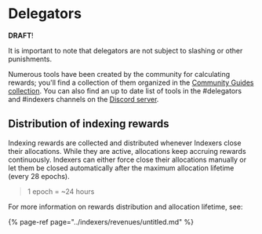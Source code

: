 # Delegators

**DRAFT**!

It is important to note that delegators are not subject to slashing or other punishments.

Numerous tools have been created by the community for calculating rewards; you'll find a collection of them organized in the [Community Guides collection](https://www.notion.so/Community-Guides-abbb10f4dba040d5ba81648ca093e70c). You can also find an up to date list of tools in the \#delegators and \#indexers channels on the [Discord server](https://discord.gg/vtvv7FP).

## Distribution of indexing rewards

Indexing rewards are collected and distributed whenever Indexers close their allocations. While they are active, allocations keep accruing rewards continuously. Indexers can either force close their allocations manually or let them be closed automatically after the maximum allocation lifetime \(every 28 epochs\).

> 1 epoch = ~24 hours

For more information on rewards distribution and allocation lifetime, see:

{% page-ref page="../indexers/revenues/untitled.md" %}

